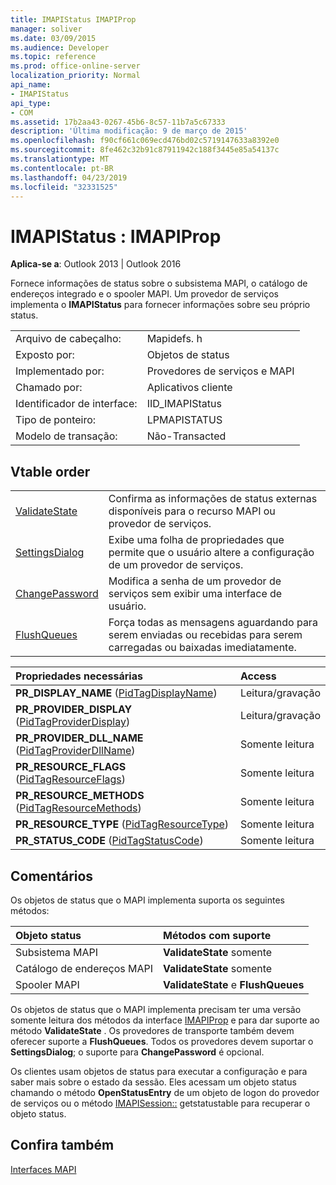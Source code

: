 ```yaml
---
title: IMAPIStatus IMAPIProp
manager: soliver
ms.date: 03/09/2015
ms.audience: Developer
ms.topic: reference
ms.prod: office-online-server
localization_priority: Normal
api_name:
- IMAPIStatus
api_type:
- COM
ms.assetid: 17b2aa43-0267-45b6-8c57-11b7a5c67333
description: 'Última modificação: 9 de março de 2015'
ms.openlocfilehash: f90cf661c069ecd476bd02c5719147633a8392e0
ms.sourcegitcommit: 8fe462c32b91c87911942c188f3445e85a54137c
ms.translationtype: MT
ms.contentlocale: pt-BR
ms.lasthandoff: 04/23/2019
ms.locfileid: "32331525"
---
```

# <a name="imapistatus--imapiprop"></a>IMAPIStatus : IMAPIProp

  
  
**Aplica-se a**: Outlook 2013 | Outlook 2016 
  
Fornece informações de status sobre o subsistema MAPI, o catálogo de endereços integrado e o spooler MAPI. Um provedor de serviços implementa o **IMAPIStatus** para fornecer informações sobre seu próprio status. 
  
|||
|:-----|:-----|
|Arquivo de cabeçalho:  <br/> |Mapidefs. h  <br/> |
|Exposto por:  <br/> |Objetos de status  <br/> |
|Implementado por:  <br/> |Provedores de serviços e MAPI  <br/> |
|Chamado por:  <br/> |Aplicativos cliente  <br/> |
|Identificador de interface:  <br/> |IID_IMAPIStatus  <br/> |
|Tipo de ponteiro:  <br/> |LPMAPISTATUS  <br/> |
|Modelo de transação:  <br/> |Não-Transacted  <br/> |
   
## <a name="vtable-order"></a>Vtable order

|||
|:-----|:-----|
|[ValidateState](imapistatus-validatestate.md) <br/> |Confirma as informações de status externas disponíveis para o recurso MAPI ou provedor de serviços.  <br/> |
|[SettingsDialog](imapistatus-settingsdialog.md) <br/> |Exibe uma folha de propriedades que permite que o usuário altere a configuração de um provedor de serviços.  <br/> |
|[ChangePassword](imapistatus-changepassword.md) <br/> |Modifica a senha de um provedor de serviços sem exibir uma interface de usuário.  <br/> |
|[FlushQueues](imapistatus-flushqueues.md) <br/> |Força todas as mensagens aguardando para serem enviadas ou recebidas para serem carregadas ou baixadas imediatamente.  <br/> |
   
|**Propriedades necessárias**|**Access**|
|:-----|:-----|
|**PR_DISPLAY_NAME** ([PidTagDisplayName](pidtagdisplayname-canonical-property.md))  <br/> |Leitura/gravação  <br/> |
|**PR_PROVIDER_DISPLAY** ([PidTagProviderDisplay](pidtagproviderdisplay-canonical-property.md))  <br/> |Leitura/gravação  <br/> |
|**PR_PROVIDER_DLL_NAME** ([PidTagProviderDllName](pidtagproviderdllname-canonical-property.md))  <br/> |Somente leitura  <br/> |
|**PR_RESOURCE_FLAGS** ([PidTagResourceFlags](pidtagresourceflags-canonical-property.md))  <br/> |Somente leitura  <br/> |
|**PR_RESOURCE_METHODS** ([PidTagResourceMethods](pidtagresourcemethods-canonical-property.md))  <br/> |Somente leitura  <br/> |
|**PR_RESOURCE_TYPE** ([PidTagResourceType](pidtagresourcetype-canonical-property.md))  <br/> |Somente leitura  <br/> |
|**PR_STATUS_CODE** ([PidTagStatusCode](pidtagstatuscode-canonical-property.md))  <br/> |Somente leitura  <br/> |
   
## <a name="remarks"></a>Comentários

Os objetos de status que o MAPI implementa suporta os seguintes métodos:
  
|**Objeto status**|**Métodos com suporte**|
|:-----|:-----|
|Subsistema MAPI  <br/> |**ValidateState** somente  <br/> |
|Catálogo de endereços MAPI  <br/> |**ValidateState** somente  <br/> |
|Spooler MAPI  <br/> |**ValidateState** e **FlushQueues** <br/> |
   
Os objetos de status que o MAPI implementa precisam ter uma versão somente leitura dos métodos da interface [IMAPIProp](imapipropiunknown.md) e para dar suporte ao método **ValidateState** . Os provedores de transporte também devem oferecer suporte a **FlushQueues**. Todos os provedores devem suportar o **SettingsDialog**; o suporte para **ChangePassword** é opcional. 
  
Os clientes usam objetos de status para executar a configuração e para saber mais sobre o estado da sessão. Eles acessam um objeto status chamando o método **OpenStatusEntry** de um objeto de logon do provedor de serviços ou o método [IMAPISession::](imapisession-getstatustable.md) getstatustable para recuperar o objeto status. 
  
## <a name="see-also"></a>Confira também



[Interfaces MAPI](mapi-interfaces.md)

